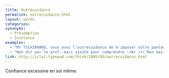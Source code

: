 ```yaml
---
title: Outrecuidance
permalink: outrecuidance.html
layout: words
categories:
synonyms:
  - Présomption
  - Insolence
examples:
  - "Mr TSCHIRHARD, vous avez l'outrecuidance de m'imposer votre pantomime simiesque. Je n'eusse pas cru cela de vous, sur la vie de ma mère."
  - "Non dit par le prof, mais ajouté pour comprendre :<br />\"Non mais genre, comme tu fais chier\"<strong>Traduction :</strong> \"Bigre, il a l'outrecuidance de venir m'embrener de fort méchante manière.\" "
link: http://jclat.typepad.com/think/2005/05/outrecuidance.html
---
```


Confiance excessive en soi même.
